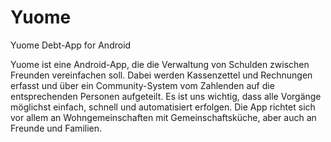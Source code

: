 # Yuome
Yuome Debt-App for Android

Yuome ist eine Android-App, die die Verwaltung von Schulden zwischen Freunden vereinfachen soll.
Dabei werden Kassenzettel und Rechnungen erfasst und über ein Community-System vom Zahlenden
auf die entsprechenden Personen aufgeteilt. Es ist uns wichtig, dass alle Vorgänge möglichst einfach,
schnell und automatisiert erfolgen. Die App richtet sich vor allem an Wohngemeinschaften mit
Gemeinschaftsküche, aber auch an Freunde und Familien.
